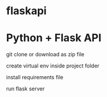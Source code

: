 # flaskapi
# Python + Flask API

git clone or download as zip file

create virtual env inside project folder

install requirements file

run flask server

